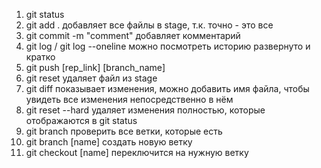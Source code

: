 1. git status
2. git add .  добавляет все файлы в stage, т.к. точно - это все
3. git commit -m "comment" добавляет комментарий
4. git log / git log --oneline можно посмотреть историю развернуто и кратко
5. git push [rep_link] [branch_name]
6. git reset удаляет файл из stage
7. git diff показывает изменения, можно добавить имя файла, чтобы увидеть все изменения непосредственно в нём
8. git reset --hard удаляет изменения полностью, которые отображаются в git status
9. git branch проверить все ветки, которые есть
10. git branch [name] создать новую ветку
11. git checkout [name] переключится на нужную ветку